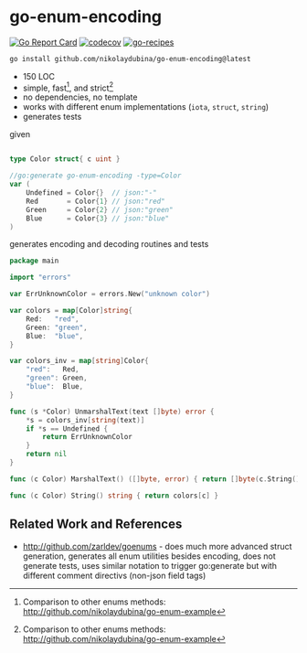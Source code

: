 # go-enum-encoding

[![Go Report Card](https://goreportcard.com/badge/github.com/nikolaydubina/go-enum-encoding)](https://goreportcard.com/report/github.com/nikolaydubina/go-enum-encoding)
[![codecov](https://codecov.io/gh/nikolaydubina/go-enum-encoding/graph/badge.svg?token=asZfIddrLV)](https://codecov.io/gh/nikolaydubina/go-enum-encoding)
[![go-recipes](https://raw.githubusercontent.com/nikolaydubina/go-recipes/main/badge.svg?raw=true)](https://github.com/nikolaydubina/go-recipes)

```bash
go install github.com/nikolaydubina/go-enum-encoding@latest
```

* 150 LOC
* simple, fast[^1], and strict[^1]
* no dependencies, no template
* works with different enum implementations (`iota`, `struct`, `string`)
* generates tests

given
```go

type Color struct{ c uint }

//go:generate go-enum-encoding -type=Color
var (
	Undefined = Color{}  // json:"-"
	Red       = Color{1} // json:"red"
	Green     = Color{2} // json:"green"
	Blue      = Color{3} // json:"blue"
)
```

generates encoding and decoding routines and tests 
```go
package main

import "errors"

var ErrUnknownColor = errors.New("unknown color")

var colors = map[Color]string{
	Red:   "red",
	Green: "green",
	Blue:  "blue",
}

var colors_inv = map[string]Color{
	"red":   Red,
	"green": Green,
	"blue":  Blue,
}

func (s *Color) UnmarshalText(text []byte) error {
	*s = colors_inv[string(text)]
	if *s == Undefined {
		return ErrUnknownColor
	}
	return nil
}

func (c Color) MarshalText() ([]byte, error) { return []byte(c.String()), nil }

func (c Color) String() string { return colors[c] }
```

## Related Work and References

- http://github.com/zarldev/goenums - does much more advanced struct generation, generates all enum utilities besides encoding, does not generate tests, uses similar notation to trigger go:generate but with different comment directivs (non-json field tags)

[^1]: Comparison to other enums methods: http://github.com/nikolaydubina/go-enum-example
